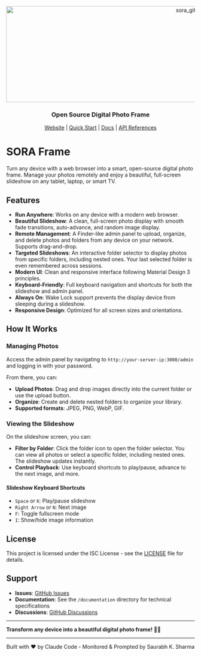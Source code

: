 <div align="center">
<img width="1022" height="256" alt="sora_github_banner" src="https://github.com/user-attachments/assets/dc1dd451-e360-4245-a062-32e667db05bb" />
   
### Open Source Digital Photo Frame

[Website](https://sora-frame.vercel.app/)  |  [Quick Start](https://docs-sora-frame.vercel.app/quickstart/)  |  [Docs](https://docs-sora-frame.vercel.app/)  |  [API References](https://docs-sora-frame.vercel.app/api-reference/introduction)

</div>


# SORA Frame
Turn any device with a web browser into a smart, open-source digital photo frame. Manage your photos remotely and enjoy a beautiful, full-screen slideshow on any tablet, laptop, or smart TV.

## Features

- **Run Anywhere**: Works on any device with a modern web browser.
- **Beautiful Slideshow**: A clean, full-screen photo display with smooth fade transitions, auto-advance, and random image display.
- **Remote Management**: A Finder-like admin panel to upload, organize, and delete photos and folders from any device on your network. Supports drag-and-drop.
- **Targeted Slideshows**: An interactive folder selector to display photos from specific folders, including nested ones. Your last selected folder is even remembered across sessions.
- **Modern UI**: Clean and responsive interface following Material Design 3 principles.
- **Keyboard-Friendly**: Full keyboard navigation and shortcuts for both the slideshow and admin panel.
- **Always On**: Wake Lock support prevents the display device from sleeping during a slideshow.
- **Responsive Design**: Optimized for all screen sizes and orientations.

## How It Works

### Managing Photos

Access the admin panel by navigating to `http://your-server-ip:3000/admin` and logging in with your password.

From there, you can:
- **Upload Photos**: Drag and drop images directly into the current folder or use the upload button.
- **Organize**: Create and delete nested folders to organize your library.
- **Supported formats**: JPEG, PNG, WebP, GIF.

### Viewing the Slideshow

On the slideshow screen, you can:
- **Filter by Folder**: Click the folder icon to open the folder selector. You can view all photos or select a specific folder, including nested ones. The slideshow updates instantly.
- **Control Playback**: Use keyboard shortcuts to play/pause, advance to the next image, and more.

#### Slideshow Keyboard Shortcuts
- `Space` or `K`: Play/pause slideshow
- `Right Arrow` or `N`: Next image
- `F`: Toggle fullscreen mode
- `I`: Show/hide image information

## License

This project is licensed under the ISC License - see the [LICENSE](LICENSE) file for details.

## Support

- **Issues**: [GitHub Issues](https://github.com/sorbh/digital-photo-frame/issues)
- **Documentation**: See the `/documentation` directory for technical specifications
- **Discussions**: [GitHub Discussions](https://github.com/sorbh/digital-photo-frame/discussions)

---

**Transform any device into a beautiful digital photo frame!** 📸✨

---

<p align="center">
Built with ❤️ by Claude Code - Monitored & Prompted by Saurabh K. Sharma
</p>
